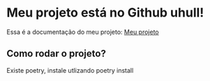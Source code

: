 # Meu projeto está no Github uhull!

Essa é a documentação do meu projeto: [Meu projeto](https://github.com/rafaeljoia/ETL-Estrutura)

## Como rodar o projeto?
Existe poetry, instale utlizando poetry install